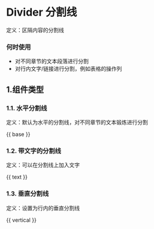 # Divider 分割线 

定义：区隔内容的分割线

### 何时使用
- 对不同章节的文本段落进行分割
- 对行内文字/链接进行分割，例如表格的操作列

## 1.组件类型
### 1.1. 水平分割线

定义：默认为水平的分割线，对不同章节的文本锻炼进行分割

{{ base }}

### 1.2. 带文字的分割线
定义：可以在分割线上加入文字

{{ text }}

### 1.3. 垂直分割线
定义：设置为行内的垂直分割线

{{ vertical }}
